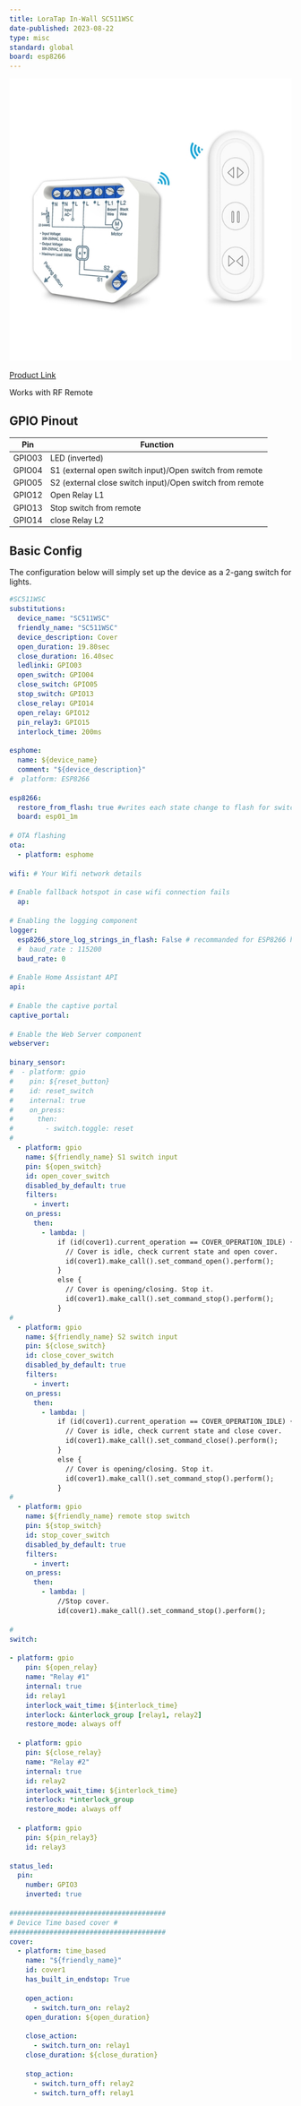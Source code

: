 ```yaml
---
title: LoraTap In-Wall SC511WSC
date-published: 2023-08-22
type: misc
standard: global
board: esp8266
---
```


!["Product Image"](image.png "Product Image")

[Product Link](https://www.loratap.com/tuya-smart-life-wifi-curtain-blind-switch-module-with-remote-for-roller-shutter-electric-motor-google-home-aelxa-echo-smart-home-p0109.html)

Works with RF Remote

## GPIO Pinout

| Pin    | Function                   |
| ------ | -------------------------- |
| GPIO03 | LED (inverted)             |
| GPIO04 | S1 (external open switch input)/Open switch from remote |
| GPIO05 | S2 (external close switch input)/Open switch from remote |
| GPIO12 | Open Relay L1                   |
| GPIO13 | Stop switch from remote                     |
| GPIO14 | close Relay L2                   |

## Basic Config

The configuration below will simply set up the device as a 2-gang switch for lights.

```yaml
#SC511WSC
substitutions:
  device_name: "SC511WSC"
  friendly_name: "SC511WSC"
  device_description: Cover
  open_duration: 19.80sec
  close_duration: 16.40sec
  ledlinki: GPIO03
  open_switch: GPIO04
  close_switch: GPIO05
  stop_switch: GPIO13
  close_relay: GPIO14
  open_relay: GPIO12
  pin_relay3: GPIO15
  interlock_time: 200ms

esphome:
  name: ${device_name}
  comment: "${device_description}"
#  platform: ESP8266

esp8266:
  restore_from_flash: true #writes each state change to flash for switch or light with restore_mode: RESTORE_DEFAULT_OFF/ON, see https://esphome.io/components/esphome.html#esp8266-restore-from-flash
  board: esp01_1m

# OTA flashing
ota:
  - platform: esphome

wifi: # Your Wifi network details
  
# Enable fallback hotspot in case wifi connection fails  
  ap:

# Enabling the logging component
logger:
  esp8266_store_log_strings_in_flash: False # recommanded for ESP8266 https://esphome.io/components/sensor/custom.html
  #  baud_rate : 115200
  baud_rate: 0

# Enable Home Assistant API
api:

# Enable the captive portal
captive_portal:

# Enable the Web Server component 
webserver:

binary_sensor:
#  - platform: gpio
#    pin: ${reset_button}
#    id: reset_switch
#    internal: true
#    on_press:
#      then:
#        - switch.toggle: reset
#
  - platform: gpio
    name: ${friendly_name} S1 switch input
    pin: ${open_switch}
    id: open_cover_switch
    disabled_by_default: true
    filters:
      - invert:
    on_press:
      then:
        - lambda: |
            if (id(cover1).current_operation == COVER_OPERATION_IDLE) {
              // Cover is idle, check current state and open cover.
              id(cover1).make_call().set_command_open().perform();
            }
            else {
              // Cover is opening/closing. Stop it.
              id(cover1).make_call().set_command_stop().perform();
            }
#
  - platform: gpio
    name: ${friendly_name} S2 switch input
    pin: ${close_switch}
    id: close_cover_switch
    disabled_by_default: true
    filters:
      - invert:
    on_press:
      then:
        - lambda: |
            if (id(cover1).current_operation == COVER_OPERATION_IDLE) {
              // Cover is idle, check current state and close cover.
              id(cover1).make_call().set_command_close().perform();
            }
            else {
              // Cover is opening/closing. Stop it.
              id(cover1).make_call().set_command_stop().perform();
            }
#
  - platform: gpio
    name: ${friendly_name} remote stop switch
    pin: ${stop_switch}
    id: stop_cover_switch
    disabled_by_default: true
    filters:
      - invert:
    on_press:
      then:
        - lambda: |
            //Stop cover.
            id(cover1).make_call().set_command_stop().perform();

#
switch:

- platform: gpio
    pin: ${open_relay}
    name: "Relay #1"
    internal: true
    id: relay1
    interlock_wait_time: ${interlock_time}
    interlock: &interlock_group [relay1, relay2]
    restore_mode: always off

  - platform: gpio
    pin: ${close_relay}
    name: "Relay #2"
    internal: true
    id: relay2
    interlock_wait_time: ${interlock_time}
    interlock: *interlock_group
    restore_mode: always off

  - platform: gpio
    pin: ${pin_relay3}
    id: relay3

status_led:
  pin:
    number: GPIO3
    inverted: true

#######################################
# Device Time based cover #
#######################################
cover:
  - platform: time_based
    name: "${friendly_name}"
    id: cover1
    has_built_in_endstop: True

    open_action:
      - switch.turn_on: relay2
    open_duration: ${open_duration}

    close_action:
      - switch.turn_on: relay1
    close_duration: ${close_duration}

    stop_action:
      - switch.turn_off: relay2
      - switch.turn_off: relay1
```
